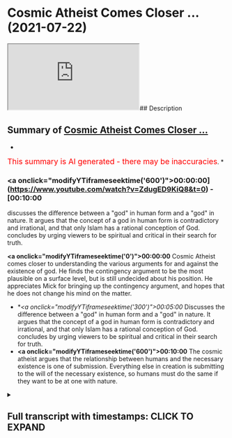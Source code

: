 # Cosmic Atheist Comes Closer ... (2021-07-22)

<iframe loading='lazy' src='https://www.youtube.com/embed/ZdugED9KiQ8'></iframe>## Description



## Summary of [Cosmic Atheist Comes Closer ...](https://www.youtube.com/watch?v=ZdugED9KiQ8)


*

<span style="color:red; font-size:125%">This summary is AI generated - there may be inaccuracies</span>. [](/)*

### <a onclick=\"modifyYTiframeseektime('600')\">00:00:00](https://www.youtube.com/watch?v=ZdugED9KiQ8&t=0) - [00:10:00</a>

 discusses the difference between a "god" in human form and a "god" in nature. It argues that the concept of a god in human form is contradictory and irrational, and that only Islam has a rational conception of God.  concludes by urging viewers to be spiritual and critical in their search for truth.

**<a onclick=\"modifyYTiframeseektime('0')\">00:00:00</a>** Cosmic Atheist comes closer to understanding the various arguments for and against the existence of god. He finds the contingency argument to be the most plausible on a surface level, but is still undecided about his position. He appreciates Mick for bringing up the contingency argument, and hopes that he does not change his mind on the matter.
* **<a onclick=\"modifyYTiframeseektime('300')\">00:05:00</a>* Discusses the difference between a "god" in human form and a "god" in nature. It argues that the concept of a god in human form is contradictory and irrational, and that only Islam has a rational conception of God.  concludes by urging viewers to be spiritual and critical in their search for truth.
* **<a onclick=\"modifyYTiframeseektime('600')\">00:10:00</a>** The cosmic atheist argues that the relationship between humans and the necessary existence is one of submission. Everything else in creation is submitting to the will of the necessary existence, so humans must do the same if they want to be at one with nature.

<details><summary><h2>Full transcript with timestamps: CLICK TO EXPAND</h2></summary>

<a onclick="modifyYTiframeseektime('0)')">0:00:00 boxes that it raises i i think that's<\/a>
<a onclick="modifyYTiframeseektime('2)')">0:00:02 potentially more plausible<\/a>
<a onclick="modifyYTiframeseektime('4)')">0:00:04 um but my i should i should stress that<\/a>
<a onclick="modifyYTiframeseektime('6)')">0:00:06 the agnosticism the agnostic atheism<\/a>
<a onclick="modifyYTiframeseektime('8)')">0:00:08 that i currently<\/a>
<a onclick="modifyYTiframeseektime('9)')">0:00:09 possess is quite unlike the one that i<\/a>
<a onclick="modifyYTiframeseektime('12)')">0:00:12 had maybe four years ago beforehand it<\/a>
<a onclick="modifyYTiframeseektime('14)')">0:00:14 was very much the case<\/a>
<a onclick="modifyYTiframeseektime('16)')">0:00:16 that i essentially would have said like<\/a>
<a onclick="modifyYTiframeseektime('18)')">0:00:18 there aren't really any good reasons to<\/a>
<a onclick="modifyYTiframeseektime('20)')">0:00:20 think that god exists<\/a>
<a onclick="modifyYTiframeseektime('21)')">0:00:21 or at least those reasons that have been<\/a>
<a onclick="modifyYTiframeseektime('22)')">0:00:22 put forward i think don't work<\/a>
<a onclick="modifyYTiframeseektime('25)')">0:00:25 now and that is to say i was sat on the<\/a>
<a onclick="modifyYTiframeseektime('27)')">0:00:27 fence<\/a>
<a onclick="modifyYTiframeseektime('28)')">0:00:28 um because there was just there was just<\/a>
<a onclick="modifyYTiframeseektime('30)')">0:00:30 no breeze there was just no breeze to<\/a>
<a onclick="modifyYTiframeseektime('31)')">0:00:31 push me onto one side<\/a>
<a onclick="modifyYTiframeseektime('32)')">0:00:32 one side i was just sat there um now<\/a>
<a onclick="modifyYTiframeseektime('36)')">0:00:36 i'm still sad on the fence i'm still an<\/a>
<a onclick="modifyYTiframeseektime('38)')">0:00:38 agnostic atheist of some description<\/a>
<a onclick="modifyYTiframeseektime('41)')">0:00:41 but now it's more like there are equally<\/a>
<a onclick="modifyYTiframeseektime('43)')">0:00:43 uh<\/a>
<a onclick="modifyYTiframeseektime('44)')">0:00:44 beautiful breezes pushing in opposite<\/a>
<a onclick="modifyYTiframeseektime('45)')">0:00:45 directions right so i do<\/a>
<a onclick="modifyYTiframeseektime('47)')">0:00:47 think that uh the contingency argument<\/a>
<a onclick="modifyYTiframeseektime('51)')">0:00:51 for the existence of god is a strong one<\/a>
<a onclick="modifyYTiframeseektime('53)')">0:00:53 i do think that<\/a>
<a onclick="modifyYTiframeseektime('55)')">0:00:55 certain ontological arguments you know<\/a>
<a onclick="modifyYTiframeseektime('56)')">0:00:56 if there are certain quarrels like the<\/a>
<a onclick="modifyYTiframeseektime('58)')">0:00:58 one we're having now can be<\/a>
<a onclick="modifyYTiframeseektime('59)')">0:00:59 resolved like is is a good argument is<\/a>
<a onclick="modifyYTiframeseektime('62)')">0:01:02 at least a good attempt<\/a>
<a onclick="modifyYTiframeseektime('62)')">0:01:02 to prove the existence of god um i think<\/a>
<a onclick="modifyYTiframeseektime('64)')">0:01:04 that the idea of an infinite regress<\/a>
<a onclick="modifyYTiframeseektime('66)')">0:01:06 probably does lead to unacceptable<\/a>
<a onclick="modifyYTiframeseektime('68)')">0:01:08 paradoxes and so<\/a>
<a onclick="modifyYTiframeseektime('70)')">0:01:10 i would say that on its own yes<\/a>
<a onclick="modifyYTiframeseektime('73)')">0:01:13 like it's a it's a i think there's good<\/a>
<a onclick="modifyYTiframeseektime('76)')">0:01:16 reason to think that there is a<\/a>
<a onclick="modifyYTiframeseektime('77)')">0:01:17 necessary unmoved mover<\/a>
<a onclick="modifyYTiframeseektime('78)')">0:01:18 however now the agnosticism is that<\/a>
<a onclick="modifyYTiframeseektime('80)')">0:01:20 that's the breeze pushing in one<\/a>
<a onclick="modifyYTiframeseektime('81)')">0:01:21 direction<\/a>
<a onclick="modifyYTiframeseektime('82)')">0:01:22 uh but there's also now i've i've been<\/a>
<a onclick="modifyYTiframeseektime('85)')">0:01:25 more<\/a>
<a onclick="modifyYTiframeseektime('86)')">0:01:26 um uh i've i've thought a lot more and a<\/a>
<a onclick="modifyYTiframeseektime('90)')">0:01:30 lot more deeply about the breezes that<\/a>
<a onclick="modifyYTiframeseektime('91)')">0:01:31 would go in the opposite direction<\/a>
<a onclick="modifyYTiframeseektime('93)')">0:01:33 involving the problem of evil or divine<\/a>
<a onclick="modifyYTiframeseektime('94)')">0:01:34 hiddenness or animal suffering in<\/a>
<a onclick="modifyYTiframeseektime('95)')">0:01:35 particular and these kinds of things<\/a>
<a onclick="modifyYTiframeseektime('97)')">0:01:37 the potential paradox is involved in the<\/a>
<a onclick="modifyYTiframeseektime('99)')">0:01:39 necessary being arguments about modal<\/a>
<a onclick="modifyYTiframeseektime('101)')">0:01:41 fatalism for instance that we were just<\/a>
<a onclick="modifyYTiframeseektime('102)')">0:01:42 talking about<\/a>
<a onclick="modifyYTiframeseektime('103)')">0:01:43 that now pushed me in the other<\/a>
<a onclick="modifyYTiframeseektime('104)')">0:01:44 direction so on its own yeah i do i do<\/a>
<a onclick="modifyYTiframeseektime('107)')">0:01:47 i do find more plausible on a surface<\/a>
<a onclick="modifyYTiframeseektime('109)')">0:01:49 level<\/a>
<a onclick="modifyYTiframeseektime('110)')">0:01:50 um the idea of a necessary unmoved mover<\/a>
<a onclick="modifyYTiframeseektime('113)')">0:01:53 than the idea of an infinite regress of<\/a>
<a onclick="modifyYTiframeseektime('115)')">0:01:55 causes<\/a>
<a onclick="modifyYTiframeseektime('116)')">0:01:56 if you asked about it in isolation<\/a>
<a onclick="modifyYTiframeseektime('119)')">0:01:59 as you guys saw there cosmic has come to<\/a>
<a onclick="modifyYTiframeseektime('122)')">0:02:02 a good realization i believe<\/a>
<a onclick="modifyYTiframeseektime('123)')">0:02:03 which shows criticality possibly<\/a>
<a onclick="modifyYTiframeseektime('126)')">0:02:06 sincerity shows open-mindedness on his<\/a>
<a onclick="modifyYTiframeseektime('128)')">0:02:08 behalf<\/a>
<a onclick="modifyYTiframeseektime('129)')">0:02:09 that uh you know there are good reasons<\/a>
<a onclick="modifyYTiframeseektime('132)')">0:02:12 to believe in things like the<\/a>
<a onclick="modifyYTiframeseektime('132)')">0:02:12 contingency argument which as<\/a>
<a onclick="modifyYTiframeseektime('134)')">0:02:14 many of you know i've written a book<\/a>
<a onclick="modifyYTiframeseektime('135)')">0:02:15 about i'm doing my phd about<\/a>
<a onclick="modifyYTiframeseektime('137)')">0:02:17 because i personally believe it's it's<\/a>
<a onclick="modifyYTiframeseektime('140)')">0:02:20 something which is really it's<\/a>
<a onclick="modifyYTiframeseektime('141)')">0:02:21 inescapable the conclusion of it is<\/a>
<a onclick="modifyYTiframeseektime('142)')">0:02:22 inescapable almost it's irrefutable i<\/a>
<a onclick="modifyYTiframeseektime('144)')">0:02:24 believe and it's been around<\/a>
<a onclick="modifyYTiframeseektime('146)')">0:02:26 uh forms of it have been around for for<\/a>
<a onclick="modifyYTiframeseektime('148)')">0:02:28 thousands of years it's been around<\/a>
<a onclick="modifyYTiframeseektime('149)')">0:02:29 since the hellenistic period<\/a>
<a onclick="modifyYTiframeseektime('151)')">0:02:31 and then it's been kind of revamped by<\/a>
<a onclick="modifyYTiframeseektime('153)')">0:02:33 avicenna<\/a>
<a onclick="modifyYTiframeseektime('154)')">0:02:34 and then it was uh taken again by thomas<\/a>
<a onclick="modifyYTiframeseektime('156)')">0:02:36 aquinas and maimonides and musabi<\/a>
<a onclick="modifyYTiframeseektime('159)')">0:02:39 and it was taken again by leibniz and<\/a>
<a onclick="modifyYTiframeseektime('161)')">0:02:41 different forms has been<\/a>
<a onclick="modifyYTiframeseektime('162)')">0:02:42 elaborated upon and uh spoken about by<\/a>
<a onclick="modifyYTiframeseektime('165)')">0:02:45 different thinkers and<\/a>
<a onclick="modifyYTiframeseektime('166)')">0:02:46 in my estimation it's it's the least<\/a>
<a onclick="modifyYTiframeseektime('168)')">0:02:48 refuted argument for god's existence yes<\/a>
<a onclick="modifyYTiframeseektime('170)')">0:02:50 there are other arguments<\/a>
<a onclick="modifyYTiframeseektime('171)')">0:02:51 that have been used and these are kalam<\/a>
<a onclick="modifyYTiframeseektime('174)')">0:02:54 cosmological arguments<\/a>
<a onclick="modifyYTiframeseektime('175)')">0:02:55 and different types of calam<\/a>
<a onclick="modifyYTiframeseektime('176)')">0:02:56 cosmological arguments of course i've<\/a>
<a onclick="modifyYTiframeseektime('178)')">0:02:58 written a book called<\/a>
<a onclick="modifyYTiframeseektime('179)')">0:02:59 cosmological arguments if you guys are<\/a>
<a onclick="modifyYTiframeseektime('180)')">0:03:00 interested and of course<\/a>
<a onclick="modifyYTiframeseektime('182)')">0:03:02 in this in the debate i had of course<\/a>
<a onclick="modifyYTiframeseektime('184)')">0:03:04 mick i brought the contingency argument<\/a>
<a onclick="modifyYTiframeseektime('186)')">0:03:06 up now unfortunately you know<\/a>
<a onclick="modifyYTiframeseektime('189)')">0:03:09 we we couldn't really get anything from<\/a>
<a onclick="modifyYTiframeseektime('191)')">0:03:11 him as to<\/a>
<a onclick="modifyYTiframeseektime('192)')">0:03:12 by way of a refutation of the argument<\/a>
<a onclick="modifyYTiframeseektime('194)')">0:03:14 now we know he actually sees it as<\/a>
<a onclick="modifyYTiframeseektime('195)')">0:03:15 actually quite powerful argument<\/a>
<a onclick="modifyYTiframeseektime('197)')">0:03:17 which is good i'm happy that he's come<\/a>
<a onclick="modifyYTiframeseektime('199)')">0:03:19 to this conclusion it shows it shows<\/a>
<a onclick="modifyYTiframeseektime('200)')">0:03:20 maturity on his behalf educational<\/a>
<a onclick="modifyYTiframeseektime('202)')">0:03:22 maturity i really hope he doesn't change<\/a>
<a onclick="modifyYTiframeseektime('204)')">0:03:24 his mind on this and<\/a>
<a onclick="modifyYTiframeseektime('205)')">0:03:25 because that will show instability in uh<\/a>
<a onclick="modifyYTiframeseektime('208)')">0:03:28 in process and<\/a>
<a onclick="modifyYTiframeseektime('209)')">0:03:29 cognitive processes that one day you<\/a>
<a onclick="modifyYTiframeseektime('211)')">0:03:31 believe in this and that you know and<\/a>
<a onclick="modifyYTiframeseektime('212)')">0:03:32 that they believe in that<\/a>
<a onclick="modifyYTiframeseektime('213)')">0:03:33 i really hope that he sticks to his guns<\/a>
<a onclick="modifyYTiframeseektime('215)')">0:03:35 on this and he doesn't change his mind<\/a>
<a onclick="modifyYTiframeseektime('217)')">0:03:37 on his at least<\/a>
<a onclick="modifyYTiframeseektime('218)')">0:03:38 his classification of design um and also<\/a>
<a onclick="modifyYTiframeseektime('221)')">0:03:41 i would say well done<\/a>
<a onclick="modifyYTiframeseektime('222)')">0:03:42 well done to him good man that you've<\/a>
<a onclick="modifyYTiframeseektime('223)')">0:03:43 done that the things that he's actually<\/a>
<a onclick="modifyYTiframeseektime('225)')">0:03:45 mentioned<\/a>
<a onclick="modifyYTiframeseektime('226)')">0:03:46 um in terms of things that are pushing<\/a>
<a onclick="modifyYTiframeseektime('228)')">0:03:48 him in the other direction<\/a>
<a onclick="modifyYTiframeseektime('230)')">0:03:50 on his analogy or his uh language some<\/a>
<a onclick="modifyYTiframeseektime('233)')">0:03:53 the breeze that pushes the other way<\/a>
<a onclick="modifyYTiframeseektime('235)')">0:03:55 things like divine heightenedness or our<\/a>
<a onclick="modifyYTiframeseektime('237)')">0:03:57 hiddenness<\/a>
<a onclick="modifyYTiframeseektime('238)')">0:03:58 and um you know the problem of evil<\/a>
<a onclick="modifyYTiframeseektime('241)')">0:04:01 obviously it's been spoken about at<\/a>
<a onclick="modifyYTiframeseektime('242)')">0:04:02 length<\/a>
<a onclick="modifyYTiframeseektime('243)')">0:04:03 we have um videos on it you can put my<\/a>
<a onclick="modifyYTiframeseektime('245)')">0:04:05 name on youtube and put<\/a>
<a onclick="modifyYTiframeseektime('246)')">0:04:06 for example the problem of evil i've<\/a>
<a onclick="modifyYTiframeseektime('247)')">0:04:07 spoken about it at length and what is<\/a>
<a onclick="modifyYTiframeseektime('249)')">0:04:09 evil does it even exist on<\/a>
<a onclick="modifyYTiframeseektime('250)')">0:04:10 the atheistic paradigm does it even<\/a>
<a onclick="modifyYTiframeseektime('252)')">0:04:12 exist from the materialistic paradigm<\/a>
<a onclick="modifyYTiframeseektime('254)')">0:04:14 um you know and so on<\/a>
<a onclick="modifyYTiframeseektime('258)')">0:04:18 what does it mean to to say well does<\/a>
<a onclick="modifyYTiframeseektime('261)')">0:04:21 evil exist does that disprove<\/a>
<a onclick="modifyYTiframeseektime('262)')">0:04:22 in god we've had these conversations of<\/a>
<a onclick="modifyYTiframeseektime('264)')">0:04:24 course these are secondary<\/a>
<a onclick="modifyYTiframeseektime('266)')">0:04:26 considerations in my opinion these are<\/a>
<a onclick="modifyYTiframeseektime('267)')">0:04:27 secondary considerations once you've<\/a>
<a onclick="modifyYTiframeseektime('269)')">0:04:29 established<\/a>
<a onclick="modifyYTiframeseektime('270)')">0:04:30 the reality of a necessary existence<\/a>
<a onclick="modifyYTiframeseektime('271)')">0:04:31 this is more powerful than anything else<\/a>
<a onclick="modifyYTiframeseektime('273)')">0:04:33 and the fact that he's been able to do<\/a>
<a onclick="modifyYTiframeseektime('275)')">0:04:35 this is really really good and he's one<\/a>
<a onclick="modifyYTiframeseektime('277)')">0:04:37 step closer to the ultimate truth and i<\/a>
<a onclick="modifyYTiframeseektime('279)')">0:04:39 really encourage him to do that<\/a>
<a onclick="modifyYTiframeseektime('281)')">0:04:41 to move in that direction maybe what he<\/a>
<a onclick="modifyYTiframeseektime('283)')">0:04:43 said would not have been well received<\/a>
<a onclick="modifyYTiframeseektime('285)')">0:04:45 uh with with his people and this the<\/a>
<a onclick="modifyYTiframeseektime('287)')">0:04:47 people supporters and you know<\/a>
<a onclick="modifyYTiframeseektime('289)')">0:04:49 subscribers and so on but i i really<\/a>
<a onclick="modifyYTiframeseektime('292)')">0:04:52 acknowledge that this is a brave step<\/a>
<a onclick="modifyYTiframeseektime('293)')">0:04:53 forward and i hope we continue taking<\/a>
<a onclick="modifyYTiframeseektime('294)')">0:04:54 these brave step forwards well done to<\/a>
<a onclick="modifyYTiframeseektime('296)')">0:04:56 him<\/a>
<a onclick="modifyYTiframeseektime('296)')">0:04:56 um the other thing divine hiddenness or<\/a>
<a onclick="modifyYTiframeseektime('299)')">0:04:59 the fact that god is hidden from the<\/a>
<a onclick="modifyYTiframeseektime('300)')">0:05:00 people<\/a>
<a onclick="modifyYTiframeseektime('301)')">0:05:01 why is he so hidden this is something<\/a>
<a onclick="modifyYTiframeseektime('303)')">0:05:03 obviously we as muslims don't believe<\/a>
<a onclick="modifyYTiframeseektime('305)')">0:05:05 and we believe that<\/a>
<a onclick="modifyYTiframeseektime('308)')">0:05:08 that every human being is born on the<\/a>
<a onclick="modifyYTiframeseektime('310)')">0:05:10 predisposition and believing in god<\/a>
<a onclick="modifyYTiframeseektime('312)')">0:05:12 and this is something i've mentioned<\/a>
<a onclick="modifyYTiframeseektime('313)')">0:05:13 this i think even the debate i mentioned<\/a>
<a onclick="modifyYTiframeseektime('314)')">0:05:14 but i want to remind everyone of it<\/a>
<a onclick="modifyYTiframeseektime('316)')">0:05:16 it's the uh the or the predisposition is<\/a>
<a onclick="modifyYTiframeseektime('318)')">0:05:18 something which has good<\/a>
<a onclick="modifyYTiframeseektime('319)')">0:05:19 evidence by way of anthropological<\/a>
<a onclick="modifyYTiframeseektime('322)')">0:05:22 evidence and sociological evidence so<\/a>
<a onclick="modifyYTiframeseektime('324)')">0:05:24 for example justin barrett<\/a>
<a onclick="modifyYTiframeseektime('325)')">0:05:25 who in 2011 part of the oxford<\/a>
<a onclick="modifyYTiframeseektime('328)')">0:05:28 anthropological society<\/a>
<a onclick="modifyYTiframeseektime('330)')">0:05:30 uh spoke about us having an innate<\/a>
<a onclick="modifyYTiframeseektime('332)')">0:05:32 receptivity to believing in god and<\/a>
<a onclick="modifyYTiframeseektime('334)')">0:05:34 you know he done these the study that<\/a>
<a onclick="modifyYTiframeseektime('335)')">0:05:35 children before socialization<\/a>
<a onclick="modifyYTiframeseektime('337)')">0:05:37 that there's something which is kind of<\/a>
<a onclick="modifyYTiframeseektime('339)')">0:05:39 um corresponds across culture<\/a>
<a onclick="modifyYTiframeseektime('342)')">0:05:42 cross-culturally uh among children which<\/a>
<a onclick="modifyYTiframeseektime('344)')">0:05:44 is that children do have this<\/a>
<a onclick="modifyYTiframeseektime('345)')">0:05:45 receptivity<\/a>
<a onclick="modifyYTiframeseektime('346)')">0:05:46 in his words uh in a a receptivity to<\/a>
<a onclick="modifyYTiframeseektime('349)')">0:05:49 believing in a higher being<\/a>
<a onclick="modifyYTiframeseektime('350)')">0:05:50 and i say that this is this is evidence<\/a>
<a onclick="modifyYTiframeseektime('352)')">0:05:52 to the contrary of<\/a>
<a onclick="modifyYTiframeseektime('354)')">0:05:54 um which can be juxtaposed with the idea<\/a>
<a onclick="modifyYTiframeseektime('358)')">0:05:58 of uh<\/a>
<a onclick="modifyYTiframeseektime('364)')">0:06:04 hide-and-seek<\/a>
<a onclick="modifyYTiframeseektime('366)')">0:06:06 that's one thing aside i wanted to<\/a>
<a onclick="modifyYTiframeseektime('367)')">0:06:07 continue thinking about these things and<\/a>
<a onclick="modifyYTiframeseektime('369)')">0:06:09 obviously animal rights or something<\/a>
<a onclick="modifyYTiframeseektime('370)')">0:06:10 which we as muslims<\/a>
<a onclick="modifyYTiframeseektime('372)')">0:06:12 we very much we very much respect<\/a>
<a onclick="modifyYTiframeseektime('375)')">0:06:15 there's a hadith of a woman who's a<\/a>
<a onclick="modifyYTiframeseektime('377)')">0:06:17 prostitute okay<\/a>
<a onclick="modifyYTiframeseektime('378)')">0:06:18 that she gave a dog water and according<\/a>
<a onclick="modifyYTiframeseektime('381)')">0:06:21 to that she was forgiven for her sins<\/a>
<a onclick="modifyYTiframeseektime('383)')">0:06:23 for doing that<\/a>
<a onclick="modifyYTiframeseektime('383)')">0:06:23 just because she gave a dog water even<\/a>
<a onclick="modifyYTiframeseektime('385)')">0:06:25 though she's defiled herself<\/a>
<a onclick="modifyYTiframeseektime('387)')">0:06:27 in the most disgusting way possible by<\/a>
<a onclick="modifyYTiframeseektime('390)')">0:06:30 living<\/a>
<a onclick="modifyYTiframeseektime('391)')">0:06:31 not the most disgusting way possible<\/a>
<a onclick="modifyYTiframeseektime('393)')">0:06:33 doing that would be to be a polytheist<\/a>
<a onclick="modifyYTiframeseektime('395)')">0:06:35 but in a very damning way but that she<\/a>
<a onclick="modifyYTiframeseektime('398)')">0:06:38 gave that dog<\/a>
<a onclick="modifyYTiframeseektime('399)')">0:06:39 water would put her in a among the<\/a>
<a onclick="modifyYTiframeseektime('402)')">0:06:42 people that are forgiven as a dog<\/a>
<a onclick="modifyYTiframeseektime('404)')">0:06:44 and we believe that the day of judgment<\/a>
<a onclick="modifyYTiframeseektime('405)')">0:06:45 is a forum where in which all of these<\/a>
<a onclick="modifyYTiframeseektime('408)')">0:06:48 kinds of<\/a>
<a onclick="modifyYTiframeseektime('408)')">0:06:48 injustices that have been done to<\/a>
<a onclick="modifyYTiframeseektime('410)')">0:06:50 animals will be kind of um<\/a>
<a onclick="modifyYTiframeseektime('412)')">0:06:52 adjusted and in fact that is the day of<\/a>
<a onclick="modifyYTiframeseektime('414)')">0:06:54 recompense and we have a beautiful<\/a>
<a onclick="modifyYTiframeseektime('415)')">0:06:55 hadith<\/a>
<a onclick="modifyYTiframeseektime('416)')">0:06:56 um that talks about the two goats one of<\/a>
<a onclick="modifyYTiframeseektime('418)')">0:06:58 them horned goat and the other one is<\/a>
<a onclick="modifyYTiframeseektime('419)')">0:06:59 not horned<\/a>
<a onclick="modifyYTiframeseektime('420)')">0:07:00 and the one that attacked one horned<\/a>
<a onclick="modifyYTiframeseektime('422)')">0:07:02 goat the attack the other goat without<\/a>
<a onclick="modifyYTiframeseektime('424)')">0:07:04 horns<\/a>
<a onclick="modifyYTiframeseektime('425)')">0:07:05 will now get its retribution so<\/a>
<a onclick="modifyYTiframeseektime('426)')">0:07:06 everything will be<\/a>
<a onclick="modifyYTiframeseektime('428)')">0:07:08 fully uh and yeah it's true like what we<\/a>
<a onclick="modifyYTiframeseektime('430)')">0:07:10 see today and obviously we don't come to<\/a>
<a onclick="modifyYTiframeseektime('432)')">0:07:12 vegan conclusions<\/a>
<a onclick="modifyYTiframeseektime('433)')">0:07:13 but we see today by way of uh animal<\/a>
<a onclick="modifyYTiframeseektime('436)')">0:07:16 suffering so like<\/a>
<a onclick="modifyYTiframeseektime('437)')">0:07:17 we we think that that is against the sun<\/a>
<a onclick="modifyYTiframeseektime('439)')">0:07:19 against islam you know the<\/a>
<a onclick="modifyYTiframeseektime('440)')">0:07:20 cutting the beaks off the chicken and<\/a>
<a onclick="modifyYTiframeseektime('442)')">0:07:22 suffocating them and so on<\/a>
<a onclick="modifyYTiframeseektime('443)')">0:07:23 this is if the prophet was around he<\/a>
<a onclick="modifyYTiframeseektime('445)')">0:07:25 would surely have<\/a>
<a onclick="modifyYTiframeseektime('446)')">0:07:26 uh have have negated and<\/a>
<a onclick="modifyYTiframeseektime('450)')">0:07:30 refuted that kind of thing uh especially<\/a>
<a onclick="modifyYTiframeseektime('453)')">0:07:33 when we have hadith to that effect for<\/a>
<a onclick="modifyYTiframeseektime('454)')">0:07:34 example the woman who's<\/a>
<a onclick="modifyYTiframeseektime('456)')">0:07:36 who um was torturing her cat okay and<\/a>
<a onclick="modifyYTiframeseektime('460)')">0:07:40 she went to hell<\/a>
<a onclick="modifyYTiframeseektime('460)')">0:07:40 for that or she we know that she's gonna<\/a>
<a onclick="modifyYTiframeseektime('462)')">0:07:42 go to hell for that because she<\/a>
<a onclick="modifyYTiframeseektime('464)')">0:07:44 what kind of person does it take to<\/a>
<a onclick="modifyYTiframeseektime('465)')">0:07:45 really torture another innocent creature<\/a>
<a onclick="modifyYTiframeseektime('467)')">0:07:47 like a cat<\/a>
<a onclick="modifyYTiframeseektime('468)')">0:07:48 so yeah animal rights are important uh<\/a>
<a onclick="modifyYTiframeseektime('470)')">0:07:50 divine hiddenness if you think of it in<\/a>
<a onclick="modifyYTiframeseektime('472)')">0:07:52 you know in contra in contra distinction<\/a>
<a onclick="modifyYTiframeseektime('475)')">0:07:55 with the fetal you'll realize<\/a>
<a onclick="modifyYTiframeseektime('477)')">0:07:57 that the fethra of the predisposition is<\/a>
<a onclick="modifyYTiframeseektime('479)')">0:07:59 actually something which is super<\/a>
<a onclick="modifyYTiframeseektime('480)')">0:08:00 rational and um<\/a>
<a onclick="modifyYTiframeseektime('482)')">0:08:02 precedes any rational argumentation<\/a>
<a onclick="modifyYTiframeseektime('483)')">0:08:03 which is why i was thinking about this<\/a>
<a onclick="modifyYTiframeseektime('485)')">0:08:05 this verse in the quran which is a<\/a>
<a onclick="modifyYTiframeseektime('488)')">0:08:08 really beautiful verse<\/a>
<a onclick="modifyYTiframeseektime('489)')">0:08:09 and it came about in and i thought about<\/a>
<a onclick="modifyYTiframeseektime('491)')">0:08:11 pondering over it it was a<\/a>
<a onclick="modifyYTiframeseektime('493)')">0:08:13 verse that said uh<\/a>
<a onclick="modifyYTiframeseektime('503)')">0:08:23 you know if you're in any doubt as to<\/a>
<a onclick="modifyYTiframeseektime('506)')">0:08:26 the religion of islam<\/a>
<a onclick="modifyYTiframeseektime('507)')">0:08:27 my religion the prophet muhammad's<\/a>
<a onclick="modifyYTiframeseektime('509)')">0:08:29 religion not just his religion but the<\/a>
<a onclick="modifyYTiframeseektime('510)')">0:08:30 religion of moses and abraham and jesus<\/a>
<a onclick="modifyYTiframeseektime('512)')">0:08:32 and those as well then i don't worship<\/a>
<a onclick="modifyYTiframeseektime('515)')">0:08:35 other gods that you that are worshiped<\/a>
<a onclick="modifyYTiframeseektime('519)')">0:08:39 aside from god but i worship god who<\/a>
<a onclick="modifyYTiframeseektime('522)')">0:08:42 who brings us like who who takes away<\/a>
<a onclick="modifyYTiframeseektime('524)')">0:08:44 our lives and takes away our souls and<\/a>
<a onclick="modifyYTiframeseektime('526)')">0:08:46 takes away our consciousness<\/a>
<a onclick="modifyYTiframeseektime('529)')">0:08:49 this is such a powerful thing because<\/a>
<a onclick="modifyYTiframeseektime('531)')">0:08:51 really if you look at the six<\/a>
<a onclick="modifyYTiframeseektime('532)')">0:08:52 major world religions in the world today<\/a>
<a onclick="modifyYTiframeseektime('536)')">0:08:56 you'll find that islam is the only one<\/a>
<a onclick="modifyYTiframeseektime('537)')">0:08:57 with the conception of god which is also<\/a>
<a onclick="modifyYTiframeseektime('539)')">0:08:59 not only only natural but rational as<\/a>
<a onclick="modifyYTiframeseektime('541)')">0:09:01 well<\/a>
<a onclick="modifyYTiframeseektime('542)')">0:09:02 this is the reality like we don't<\/a>
<a onclick="modifyYTiframeseektime('544)')">0:09:04 believe in a man god we don't believe<\/a>
<a onclick="modifyYTiframeseektime('546)')">0:09:06 it's conceivable or intelligible<\/a>
<a onclick="modifyYTiframeseektime('548)')">0:09:08 or acceptable to believe that there's<\/a>
<a onclick="modifyYTiframeseektime('549)')">0:09:09 any part any human being is<\/a>
<a onclick="modifyYTiframeseektime('551)')">0:09:11 is is god because it necessitates<\/a>
<a onclick="modifyYTiframeseektime('554)')">0:09:14 contradictions in terms we don't believe<\/a>
<a onclick="modifyYTiframeseektime('556)')">0:09:16 in an animal god we don't believe in a<\/a>
<a onclick="modifyYTiframeseektime('558)')">0:09:18 man god<\/a>
<a onclick="modifyYTiframeseektime('559)')">0:09:19 you see what i mean and so you've<\/a>
<a onclick="modifyYTiframeseektime('561)')">0:09:21 already stricken off<\/a>
<a onclick="modifyYTiframeseektime('562)')">0:09:22 christianity we've already stricken off<\/a>
<a onclick="modifyYTiframeseektime('563)')">0:09:23 hinduism a pantheistic notion of it<\/a>
<a onclick="modifyYTiframeseektime('565)')">0:09:25 we've already stricken off fantastic<\/a>
<a onclick="modifyYTiframeseektime('567)')">0:09:27 notions of sikhism<\/a>
<a onclick="modifyYTiframeseektime('568)')">0:09:28 uh so what are we left with we're left<\/a>
<a onclick="modifyYTiframeseektime('571)')">0:09:31 with judaism<\/a>
<a onclick="modifyYTiframeseektime('572)')">0:09:32 right which is a very um exclusivist<\/a>
<a onclick="modifyYTiframeseektime('574)')">0:09:34 faith what we left with right<\/a>
<a onclick="modifyYTiframeseektime('577)')">0:09:37 not much buddhism which is not even a<\/a>
<a onclick="modifyYTiframeseektime('579)')">0:09:39 faith really in that sense<\/a>
<a onclick="modifyYTiframeseektime('581)')">0:09:41 uh so what we say therefore is keep<\/a>
<a onclick="modifyYTiframeseektime('584)')">0:09:44 looking<\/a>
<a onclick="modifyYTiframeseektime('584)')">0:09:44 not just to him but to his followers as<\/a>
<a onclick="modifyYTiframeseektime('586)')">0:09:46 well keep looking keep being<\/a>
<a onclick="modifyYTiframeseektime('588)')">0:09:48 critical and you'll come to this<\/a>
<a onclick="modifyYTiframeseektime('590)')">0:09:50 conclusion but just one more thing be<\/a>
<a onclick="modifyYTiframeseektime('592)')">0:09:52 spiritual as well if there is a<\/a>
<a onclick="modifyYTiframeseektime('593)')">0:09:53 necessary existence<\/a>
<a onclick="modifyYTiframeseektime('595)')">0:09:55 then think of one thing what<\/a>
<a onclick="modifyYTiframeseektime('597)')">0:09:57 relationship are we meant to have with<\/a>
<a onclick="modifyYTiframeseektime('598)')">0:09:58 this necessary existence<\/a>
<a onclick="modifyYTiframeseektime('601)')">0:10:01 what relationship are we meant to have<\/a>
<a onclick="modifyYTiframeseektime('602)')">0:10:02 and the answer we give is as follows<\/a>
<a onclick="modifyYTiframeseektime('604)')">0:10:04 the relationship we are meant to have<\/a>
<a onclick="modifyYTiframeseektime('605)')">0:10:05 with the necessary existence is the<\/a>
<a onclick="modifyYTiframeseektime('607)')">0:10:07 relationship of submission<\/a>
<a onclick="modifyYTiframeseektime('608)')">0:10:08 everything else in creation is<\/a>
<a onclick="modifyYTiframeseektime('610)')">0:10:10 submitting to the will of the necessary<\/a>
<a onclick="modifyYTiframeseektime('612)')">0:10:12 existence<\/a>
<a onclick="modifyYTiframeseektime('613)')">0:10:13 we must do the same if we do the same we<\/a>
<a onclick="modifyYTiframeseektime('616)')">0:10:16 will be at one with nature in the<\/a>
<a onclick="modifyYTiframeseektime('618)')">0:10:18 sense of the word which is acceptable uh<\/a>
<a onclick="modifyYTiframeseektime('621)')">0:10:21 you know which is which makes sense<\/a>
<a onclick="modifyYTiframeseektime('623)')">0:10:23 because we'll be doing everything we'll<\/a>
<a onclick="modifyYTiframeseektime('624)')">0:10:24 be doing things which everything else in<\/a>
<a onclick="modifyYTiframeseektime('626)')">0:10:26 creation is doing which is submitting to<\/a>
<a onclick="modifyYTiframeseektime('628)')">0:10:28 the laws of the law maker<\/a>
<a onclick="modifyYTiframeseektime('630)')">0:10:30 and so think think think and i would ask<\/a>
<a onclick="modifyYTiframeseektime('632)')">0:10:32 i would ask everyone really if<\/a>
<a onclick="modifyYTiframeseektime('634)')">0:10:34 just make supplication because we<\/a>
<a onclick="modifyYTiframeseektime('637)')">0:10:37 believe as muslims<\/a>
<a onclick="modifyYTiframeseektime('638)')">0:10:38 the quran says<\/a>
<a onclick="modifyYTiframeseektime('644)')">0:10:44 and if my slaves doesn't say the muslims<\/a>
<a onclick="modifyYTiframeseektime('648)')">0:10:48 if my slaves ask about me then i am near<\/a>
<a onclick="modifyYTiframeseektime('651)')">0:10:51 and i answer the caller of the call when<\/a>
<a onclick="modifyYTiframeseektime('653)')">0:10:53 he calls so call<\/a>
<a onclick="modifyYTiframeseektime('655)')">0:10:55 on to god and ask him to guide you<\/a>
<a onclick="modifyYTiframeseektime('656)')">0:10:56 because believe me<\/a>
<a onclick="modifyYTiframeseektime('658)')">0:10:58 believe you me if you do it you will be<\/a>
<a onclick="modifyYTiframeseektime('660)')">0:11:00 successful<\/a>
</details>